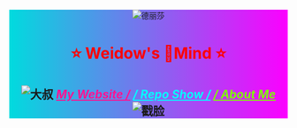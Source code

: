 <!--
 * @Author: Weidows
 * @Date: 2020-07-27 10:28:29
 * @LastEditors: Weidows
 * @LastEditTime: 2020-11-18 23:59:08
 * @FilePath: \Weidows\README.md
 * 这个markdown是显示在github-profile界面上的
-->

<style>
  em {

  }
</style>

<div width="100% height="100%" style="background-color: #00dbde;background-image: linear-gradient(90deg, #00dbde 0%, #fc00ff 100%);">

<center>

![德丽莎](https://cdn.jsdelivr.net/gh/Weidows/Images/post/1/GitHub.jpeg)

</center>

<h1 align="center" style="color:red;">

⭐️ Weidow's 🌈Mind ⭐️

</h1>

<h2 align="center">

![大叔](https://cdn.jsdelivr.net/gh/Weidows/Images/Humor/ComicExpression/2e1bda8504501a52c6b952b993167217abb6b22f.png) <a href="https://weidows.github.io" style="color:deeppink;font-style:italic;">My Website /</a> <a href="https://weidows.github.io/categories/Weidows" style="color:aqua;font-style:italic;">/ Repo Show /</a> <a href="https://weidows.github.io/tags/about" style="color:chartreuse;font-style:italic;">/ About Me</a> ![戳脸](https://cdn.jsdelivr.net/gh/Weidows/Images/Humor/ComicExpression/74ef2ed780ee230c08866adfa01dbe297b5467b4.png)

<h2>

</div>
